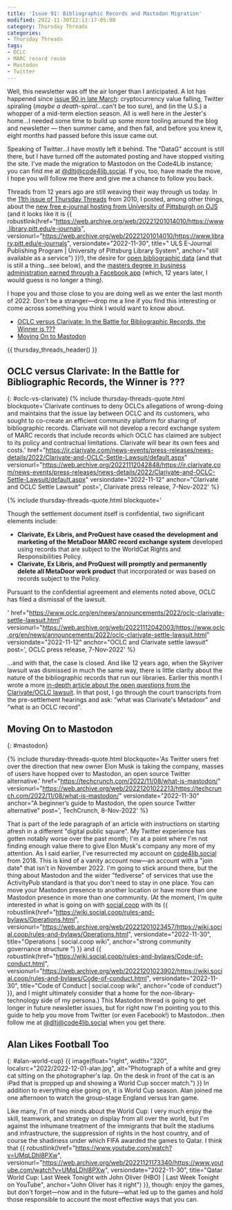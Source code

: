 ```yaml
---
title: 'Issue 91: Bibliographic Records and Mastodon Migration'
modified: 2022-11-30T22:13:17-05:00
category: Thursday Threads
categories:
- Thursday Threads
tags:
- OCLC
- MARC record reuse
- Mastodon
- Twitter
---
```


Well, this newsletter was off the air longer than I anticipated. 
A lot has happened since [issue 90 in late March](https://dltj.org/article/issue-90-when-ml-goes-wrong/): cryptocurrency value falling, Twitter spiraling (_maybe a death-spiral_...can't be too sure), and (in the U.S.) a whopper of a mid-term election season. 
All is well here in the Jester's home...I needed some time to build up some more tooling around the blog and newsletter — then summer came, and then fall, and before you knew it, eight months had passed before this issue came out. 

Speaking of Twitter...I have mostly left it behind. The "DataG" account is still there, but I have turned off the automated posting and have stopped visiting the site. 
I've made the migration to Mastodon on the Code4Lib instance; you can find me at [@dltj@code4lib.social](https://code4lib.social/@dltj). 
If you, too, have made the move, I hope you will follow me there and give me a chance to follow you back. 

Threads from 12 years ago are still weaving their way through us today. 
In the [11th issue of Thursday Threads](https://dltj.org/article/thursday-threads-2010w48/) from 2010, I posted, among other things, about the [new free e-journal hosting from University of Pittsburgh on OJS](https://dltj.org/article/thursday-threads-2010w48/#upitt_ejournal_hosting) (and it looks like it is {{ robustlink(href="https://web.archive.org/web/20221201014010/https://www.library.pitt.edu/e-journals", versionurl="https://web.archive.org/web/20221201014010/https://www.library.pitt.edu/e-journals", versiondate="2022-11-30", title=" ULS E-Journal Publishing Program | University of Pittsburg Library System", anchor="still available as a service") }}!), the desire for [open bibliographic data](https://dltj.org/article/thursday-threads-2010w48/#open_bib_data) (and that is still a thing...see below), and the [masters degree in business administration earned through a Facebook app](https://dltj.org/article/thursday-threads-2010w48/#facebook_mba) (which, 12 years later, I would guess is no longer a thing).

I hope you and those close to you are doing well as we enter the last month of 2022. 
Don't be a stranger—drop me a line if you find this interesting or come across something you think I would want to know about.

* [OCLC versus Clarivate: In the Battle for Bibliographic Records, the Winner is ???](https://dltj.org/article/issue-91/#oclc-vs-clarivate)
* [Moving On to Mastodon](https://dltj.org/article/issue-91/#mastodon)

{{ thursday_threads_header() }}

## OCLC versus Clarivate: In the Battle for Bibliographic Records, the Winner is ???
{: #oclc-vs-clarivate}
{% include thursday-threads-quote.html
blockquote='Clarivate continues to deny OCLCs allegations of wrong-doing and maintains that the issue lay between OCLC and its customers, who sought to co-create an efficient community platform for sharing of bibliographic records. Clarivate will not develop a record exchange system of MARC records that include records which OCLC has claimed are subject to its policy and contractual limitations. Clarivate will bear its own fees and costs.'
href="https://ir.clarivate.com/news-events/press-releases/news-details/2022/Clarivate-and-OCLC-Settle-Lawsuit/default.aspx"
versionurl="https://web.archive.org/20221112042848/https://ir.clarivate.com/news-events/press-releases/news-details/2022/Clarivate-and-OCLC-Settle-Lawsuit/default.aspx" 
versiondate="2022-11-12" 
anchor="Clarivate and OCLC Settle Lawsuit"
post=', Clarivate press release, 7-Nov-2022'
%}

{% include thursday-threads-quote.html
blockquote='<p>Though the settlement document itself is confidential, two significant elements include:</p><ul><li><strong>Clarivate, Ex Libris, and ProQuest have ceased the development and marketing of the MetaDoor MARC record exchange system</strong> developed using records that are subject to the WorldCat Rights and Responsibilities Policy.</li><li><strong>Clarivate, Ex Libris, and ProQuest will promptly and permanently delete all MetaDoor work product</strong> that incorporated or was based on records subject to the Policy.</li></ul><p>Pursuant to the confidential agreement and elements noted above, OCLC has filed a dismissal of the lawsuit.</p>'
href="https://www.oclc.org/en/news/announcements/2022/oclc-clarivate-settle-lawsuit.html"
versionurl="https://web.archive.org/web/20221112042003/https://www.oclc.org/en/news/announcements/2022/oclc-clarivate-settle-lawsuit.html" 
versiondate="2022-11-12" 
anchor="OCLC and Clarivate settle lawsuit"
post=', OCLC press release, 7-Nov-2022'
%}

...and with that, the case is closed. 
And like 12 years ago, when the Skyriver lawsuit was dismissed in much the same way, there is little clarity about the nature of the bibliographic records that run our libraries. 
Earlier this month I wrote a more [in-depth article about the open questions from the Clarivate/OCLC lawsuit](https://dltj.org/article/oclc-v-clarivate/). 
In that post, I go through the court transcripts from the pre-settlement hearings and ask: "what was Clarivate's Metadoor" and "what is an OCLC record".

## Moving On to Mastodon
{: #mastodon}

{% include thursday-threads-quote.html
blockquote='As Twitter users fret over the direction that new owner Elon Musk is taking the company, masses of users have hopped over to Mastodon, an open source Twitter alternative.'
href="https://techcrunch.com/2022/11/08/what-is-mastodon/"
versionurl="https://web.archive.org/web/20221201022213/https://techcrunch.com/2022/11/08/what-is-mastodon/" 
versiondate="2022-11-30" 
anchor="A beginner’s guide to Mastodon, the open source Twitter alternative"
post=', TechCrunch, 8-Nov-2022'
%}

That is part of the lede paragraph of an article with instructions on starting afresh in a different "digital public square". 
My Twitter experience has gotten notably worse over the past month; I'm at a point where I'm not finding enough value there to give Elon Musk's company any more of my attention. 
As I said earlier, I've resurrected my account on [code4lib.social](https://code4lib.social) from 2018. 
This is kind of a vanity account now—an account with a "join date" that isn't in November 2022. 
I'm going to stick around there, but the thing about Mastodon and the wider "fediverse" of services that use the ActivityPub standard is that you don't need to stay in one place. 
You can move your Mastodon presence to another location or have more than one Mastodon presence in more than one community. 
(At the moment, I'm quite interested in what is going on with [social.coop](https://social.coop/) with its {{ robustlink(href="https://wiki.social.coop/rules-and-bylaws/Operations.html", versionurl="https://web.archive.org/web/20221201023457/https://wiki.social.coop/rules-and-bylaws/Operations.html", versiondate="2022-11-30", title="Operations | social.coop wiki", anchor="strong community governance structure ") }} and {{ robustlink(href="https://wiki.social.coop/rules-and-bylaws/Code-of-conduct.html", versionurl="https://web.archive.org/web/20221201023902/https://wiki.social.coop/rules-and-bylaws/Code-of-conduct.html", versiondate="2022-11-30", title="Code of Conduct | social.coop wiki", anchor="code of conduct") }}, and I might ultimately consider that a home for the non-library-technology side of my persona.) 
This Mastodon thread is going to get longer in future newsletter issues, but for right now I'm pointing you to this guide to help you move from Twitter (or even Facebook!) to Mastodon...then follow me at [@dltj@code4lib.social](https://code4lib.social/@dltj) when you get there.

## Alan Likes Football Too
{: #alan-world-cup}
{{ image(float="right", width="320", localsrc="2022/2022-12-01-alan.jpg", alt="Photograph of a white and grey cat sitting on the photographer's lap. On the desk in front of the cat is an iPad that is propped up and showing a World Cup soccer match.") }} 
In addition to everything else going on, it is World Cup season. 
Alan joined me one afternoon to watch the group-stage England versus Iran game. 

Like many, I'm of two minds about the World Cup: I very much enjoy the skill, teamwork, and strategy on display from all over the world, but I'm against the inhumane treatment of the immigrants that built the stadiums and infrastructure, the suppression of rights in the host country, and of course the shadiness under which FIFA awarded the games to Qatar. 
I think that {{ robustlink(href="https://www.youtube.com/watch?v=UMqLDhl8PXw", versionurl="https://web.archive.org/web/20221121173340/https://www.youtube.com/watch?v=UMqLDhl8PXw", versiondate="2022-11-30", title="Qatar World Cup: Last Week Tonight with John Oliver (HBO) | Last Week Tonight on YouTube", anchor="John Oliver has it right") }}, though: enjoy the games, but don't forget—now and in the future—what led up to the games and hold those responsible to account the most effective ways that you can.